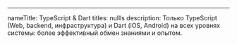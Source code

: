 ---
nameTitle: TypeScript & Dart
titles: nullls
description: Только TypeScript (Web, backend, инфраструктура) и Dart (iOS, Android) на всех уровнях системы: более эффективный обмен знаниями и опытом.
